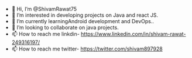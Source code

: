 - 👋 Hi, I’m @ShivamRawat75
- 👀 I’m interested in developing projects on Java and react JS.
- 🌱 I’m currently learningAndroid development and DevOps..
- 💞️ I’m looking to collaborate on java projects.
- 📫 How to reach me linkdin- https://www.linkedin.com/in/shivam-rawat-249316197/
- 📫 How to reach me twitter- https://twitter.com/shivam897928           

<!---
ShivamRawat75/ShivamRawat75 is a ✨ special ✨ repository because its `README.md` (this file) appears on your GitHub profile.
You can click the Preview link to take a look at your changes.
--->
